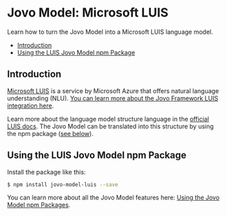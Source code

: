 # Jovo Model: Microsoft LUIS

Learn how to turn the Jovo Model into a Microsoft LUIS language model.

* [Introduction](#introduction)
* [Using the LUIS Jovo Model npm Package](#using-the-luis-jovo-model-npm-package)

## Introduction

[Microsoft LUIS](https://www.luis.ai/) is a service by Microsoft Azure that offers natural language understanding (NLU). [You can learn more about the Jovo Framework LUIS integration here](https://www.jovo.tech/marketplace/jovo-nlu-luis).

Learn more about the language model structure language in the [official LUIS docs](https://docs.microsoft.com/azure/cognitive-services/luis/luis-concept-model). The Jovo Model can be translated into this structure by using the npm package ([see below](#using-the-luis-jovo-model-npm-package)).


## Using the LUIS Jovo Model npm Package

Install the package like this:

```sh
$ npm install jovo-model-luis --save
```

You can learn more about all the Jovo Model features here: [Using the Jovo Model npm Packages](http://jovo.tech/marketplace/jovo-model#using-the-jovo-model-npm-packages).